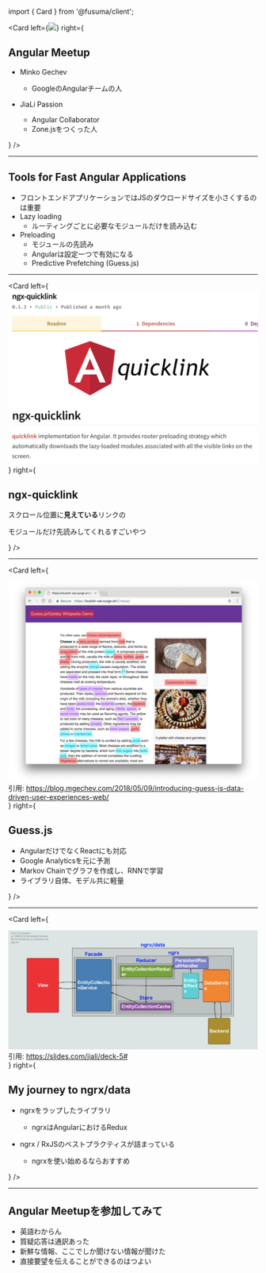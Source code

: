 import { Card } from '@fusuma/client';

<!-- sectionTitle: Angular Meetup feat. Minko Gechev from Angular team -->
<!-- note
Angular Meetup
- Minko Gechev
  - GoogleのAngularチームの人
- JiaLi Passion
  - Angular Collaborator
  - Zone.jsをつくった人

Zone.jsはAngularの非同期処理のユーティリティライブラリ
-->

<Card
  left={<img src="https://pbs.twimg.com/media/EDIa2UOU8AA3S1r?format=jpg&name=large" />}
  right={
    <div>
        <h2>Angular Meetup</h2>
        <ul>
            <li><p>Minko Gechev</p>
                <ul>
                    <li>GoogleのAngularチームの人</li>
                </ul>
            </li>
            <li><p>JiaLi Passion</p>
                <ul>
                    <li>Angular Collaborator</li>
                    <li>Zone.jsをつくった人</li>
                </ul>
            </li>
        </ul>
    </div>
  }
/>

---

<!-- note
- フロントエンドアプリケーションではJSのダウロードサイズを小さくするのは重要
- Lazy loading
  - ルーティングごとに必要なモジュールだけを読み込む
- Preloading
  - モジュールの先読み
  - Angularは設定一つで有効になる
  - Predictive Prefetching (Guess.js)

特に初回読み込み。SEOでも重要。
lazy loading: Angularではアプリをモジュール単位に分割する。URLが切り替わる->必要なモジュールを読み込む
prefetching: バックグラウンドでJSをダウンロードしておく。
Angularの設定だとページ上のすべてのリンクのモジュールが先読みされる
-->

## Tools for Fast Angular Applications

- フロントエンドアプリケーションではJSのダウロードサイズを小さくするのは重要
- Lazy loading
  - ルーティングごとに必要なモジュールだけを読み込む
- Preloading
  - モジュールの先読み
  - Angularは設定一つで有効になる
  - Predictive Prefetching (Guess.js)

---
<!-- note
スクロール位置に見えているリンクのモジュールだけ先読みしてくれるすごいやつ
-->

<Card
  left={<img src="../assets/ngx-quickling.png" />}
  right={
    <div>
      <h2>ngx-quicklink</h2>
      <p>スクロール位置に<strong>見えている</strong>リンクの</p><p>モジュールだけ先読みしてくれるすごいやつ</p>
    </div>
  }
/>

---
<!-- note
Guess.js
- 現在アルファ版
- AngularだけでなくReactにも対応
- Google Analyticsを元に予測
- Markov Chainでグラフを作成し、RNNで学習
- ライブラリ自体、モデル共に軽量
-->

<Card
  left={
    <div>
      <img src="../assets/guessjs.png" />
      <div><span class="reference">引用: https://blog.mgechev.com/2018/05/09/introducing-guess-js-data-driven-user-experiences-web/</span></div>
    </div>
  }
  right={
    <div>
      <h2>Guess.js</h2>
        <ul>
          <li>AngularだけでなくReactにも対応</li>
          <li>Google Analyticsを元に予測</li>
          <li>Markov Chainでグラフを作成し、RNNで学習</li>
          <li>ライブラリ自体、モデル共に軽量</li>
        </ul>
    </div>
  }
/>

---

<!-- note
My journey to ngrx/data
- ngrxをラップしたライブラリ
  - ngrxはAngularにおけるRedux
- Facadeパターンでngrxを隠蔽
- ソースコードを読むとngrxおよびRxJSのベストプラクティスが詰まっている
  - ngrxを使い始めるならおすすめ

ngrx, ReduxはFlux思想に基づいた状態管理ツール
-->

<Card
  left={
    <div>
      <img src="../assets/ngrx_data.png" />
      <div><span class="reference">引用: https://slides.com/jiali/deck-5#</span></div>
    </div>
  }
  right={
    <div>
      <h2>My journey to ngrx/data</h2>
        <ul>
          <li><p>ngrxをラップしたライブラリ</p>
            <ul>
              <li>ngrxはAngularにおけるRedux</li>
            </ul>
          </li>
          <li><p>ngrx / RxJSのベストプラクティスが詰まっている</p>
            <ul>
              <li>ngrxを使い始めるならおすすめ</li>
            </ul>
          </li>
        </ul>
    </div>
  }
/>

---

<!-- note
- 英語わからん
- 質疑応答は通訳あった
- 新鮮な情報、ここでしか聞けない情報が聞けた
- 直接要望を伝えることができるのはつよい

数日前の開発状況や次のバージョンの情報、Angularチーム内のことなど
Angularチームの人数
angular-eslint
-->

## Angular Meetupを参加してみて

- 英語わからん
- 質疑応答は通訳あった
- 新鮮な情報、ここでしか聞けない情報が聞けた
- 直接要望を伝えることができるのはつよい

